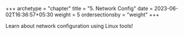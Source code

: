+++
archetype = "chapter"
title = "5. Network Config"
date = 2023-06-02T16:36:57+05:30
weight = 5
ordersectionsby = "weight"
+++

Learn about network configuration using Linux tools!